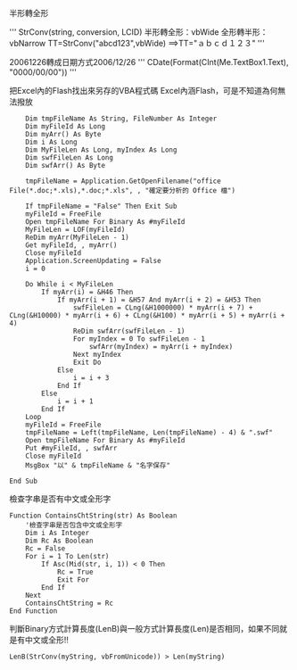 


半形轉全形

'''
StrConv(string, conversion, LCID)
半形轉全形：vbWide
全形轉半形：vbNarrow
TT=StrConv("abcd123",vbWide)
==>TT="ａｂｃｄ１２３"
'''

20061226轉成日期方式2006/12/26
'''
CDate(Format(CInt(Me.TextBox1.Text), "0000/00/00"))
'''



把Excel內的Flash找出來另存的VBA程式碼
Excel內涵Flash，可是不知道為何無法撥放
```
    Dim tmpFileName As String, FileNumber As Integer
    Dim myFileId As Long
    Dim myArr() As Byte
    Dim i As Long
    Dim MyFileLen As Long, myIndex As Long
    Dim swfFileLen As Long
    Dim swfArr() As Byte
    
    tmpFileName = Application.GetOpenFilename("office File(*.doc;*.xls),*.doc;*.xls", , "確定要分析的 Office 檔")
    
    If tmpFileName = "False" Then Exit Sub
    myFileId = FreeFile
    Open tmpFileName For Binary As #myFileId
    MyFileLen = LOF(myFileId)
    ReDim myArr(MyFileLen - 1)
    Get myFileId, , myArr()
    Close myFileId
    Application.ScreenUpdating = False
    i = 0

    Do While i < MyFileLen
        If myArr(i) = &H46 Then
            If myArr(i + 1) = &H57 And myArr(i + 2) = &H53 Then
                swfFileLen = CLng(&H1000000) * myArr(i + 7) + CLng(&H10000) * myArr(i + 6) + CLng(&H100) * myArr(i + 5) + myArr(i + 4)
                ReDim swfArr(swfFileLen - 1)
                For myIndex = 0 To swfFileLen - 1
                    swfArr(myIndex) = myArr(i + myIndex)
                Next myIndex
                Exit Do
            Else
                i = i + 3
            End If
        Else
            i = i + 1
        End If
    Loop
    myFileId = FreeFile
    tmpFileName = Left(tmpFileName, Len(tmpFileName) - 4) & ".swf"
    Open tmpFileName For Binary As #myFileId
    Put #myFileId, , swfArr
    Close myFileId
    MsgBox "以" & tmpFileName & "名字保存"
    
End Sub
```



檢查字串是否有中文或全形字

```
Function ContainsChtString(str) As Boolean
    '檢查字串是否包含中文或全形字
    Dim i As Integer
    Dim Rc As Boolean
    Rc = False
    For i = 1 To Len(str)
        If Asc(Mid(str, i, 1)) < 0 Then
            Rc = True
            Exit For
        End If
    Next
    ContainsChtString = Rc
End Function
```

判斷Binary方式計算長度(LenB)與一般方式計算長度(Len)是否相同，如果不同就是有中文或全形!!
```
LenB(StrConv(myString, vbFromUnicode)) > Len(myString) 
```





```

```











```

```







```

```







```

```











```

```







```

```





```

```











```

```







```

```





